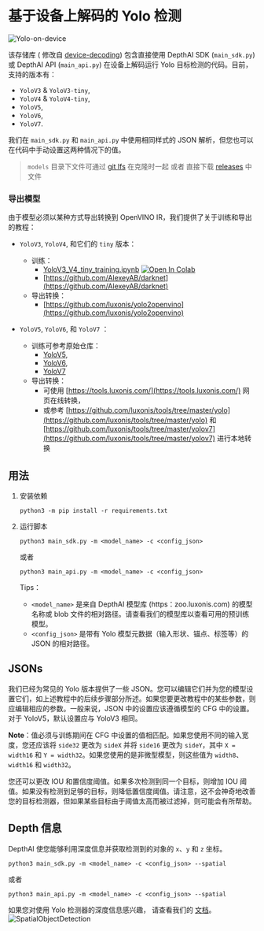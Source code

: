 # 基于设备上解码的 Yolo 检测

![Yolo-on-device](https://user-images.githubusercontent.com/56075061/144863222-a52be87e-b1f0-4a0a-b39b-f865bbb6e4a4.png)

该存储库 (
修改自 [device-decoding](https://github.com/luxonis/depthai-experiments/tree/master/gen2-yolo/device-decoding))
包含直接使用 DepthAI SDK (`main_sdk.py`) 或 DepthAI API (`main_api.py`) 在设备上解码运行 Yolo 目标检测的代码。目前，支持的版本有：

* `YoloV3` & `YoloV3-tiny`,
* `YoloV4` & `YoloV4-tiny`,
* `YoloV5`,
* `YoloV6`,
* `YoloV7`.

我们在 `main_sdk.py` 和 `main_api.py` 中使用相同样式的 JSON 解析，但您也可以在代码中手动设置这两种情况下的值。

> `models`
> 目录下文件可通过
> [git lfs](https://support.huaweicloud.com/usermanual-codehub/devcloud_hlp_0960.html#devcloud_hlp_0960__section286116283444)
> 在克隆时一起 或者 直接下载 [releases](https://github.com/richard-xx/DepthAI_Yolo/releases/tag/v0.1.0) 中文件

### 导出模型

由于模型必须以某种方式导出转换到 OpenVINO IR，我们提供了关于训练和导出的教程：

* `YoloV3`, `YoloV4`, 和它们的 `tiny` 版本：
    * 训练：
        * [YoloV3_V4_tiny_training.ipynb](https://github.com/luxonis/depthai-ml-training/blob/master/colab-notebooks/YoloV3_V4_tiny_training.ipynb) [![Open In Colab](https://colab.research.google.com/assets/colab-badge.svg)](https://colab.research.google.com/github/luxonis/depthai-ml-training/blob/master/colab-notebooks/YoloV3_V4_tiny_training.ipynb)
        * [https://github.com/AlexeyAB/darknet](https://github.com/AlexeyAB/darknet)
    * 导出转换：
        * [https://github.com/luxonis/yolo2openvino](https://github.com/luxonis/yolo2openvino)

* `YoloV5`, `YoloV6`, 和 `YoloV7` ：
    * 训练可参考原始仓库：
        * [YoloV5](https://github.com/ultralytics/yolov5),
        * [YoloV6](https://github.com/meituan/YOLOv6),
        * [YoloV7](https://github.com/WongKinYiu/yolov7)
    * 导出转换：
        * 可使用 [https://tools.luxonis.com/](https://tools.luxonis.com/)
          网页在线转换，
        * 或参考 [https://github.com/luxonis/tools/tree/master/yolo](https://github.com/luxonis/tools/tree/master/yolo)
          和 [https://github.com/luxonis/tools/tree/master/yolov7](https://github.com/luxonis/tools/tree/master/yolov7)
          进行本地转换

## 用法

1. 安装依赖
    ```shell
    python3 -m pip install -r requirements.txt
    ```
2. 运行脚本
    ```shell
    python3 main_sdk.py -m <model_name> -c <config_json>
    ```
   或者
    ```shell
    python3 main_api.py -m <model_name> -c <config_json>
    ```
   Tips：

    * `<model_name>` 是来自 DepthAI 模型库 (https：zoo.luxonis.com) 的模型名称或 blob 文件的相对路径。请查看我们的模型库以查看可用的预训练模型。
    * `<config_json>` 是带有 Yolo 模型元数据（输入形状、锚点、标签等）的 JSON 的相对路径。

## JSONs

我们已经为常见的 Yolo 版本提供了一些 JSON。您可以编辑它们并为您的模型设置它们，如上述教程中的后续步骤部分所述。如果您要更改教程中的某些参数，则应编辑相应的参数。一般来说，JSON
中的设置应该遵循模型的 CFG 中的设置。对于 YoloV5，默认设置应与 YoloV3 相同。

**Note**：值必须与训练期间在 CFG 中设置的值相匹配。如果您使用不同的输入宽度，您还应该将 `side32` 更改为 `sideX`
并将 `side16` 更改为 `sideY`，其中 `X = width16` 和 `Y = width32`。如果您使用的是非微型模型，则这些值为 `width8`、`width16`
和 `width32`。

您还可以更改 IOU 和置信度阈值。如果多次检测到同一个目标，则增加 IOU
阈值。如果没有检测到足够的目标，则降低置信度阈值。请注意，这不会神奇地改善您的目标检测器，但如果某些目标由于阈值太高而被过滤掉，则可能会有所帮助。

## Depth 信息

DepthAI 使您能够利用深度信息并获取检测到的对象的 `x`、`y` 和 `z` 坐标。

```shell
python3 main_sdk.py -m <model_name> -c <config_json> --spatial
```

或者

```shell
python3 main_api.py -m <model_name> -c <config_json> --spatial
```

如果您对使用 Yolo 检测器的深度信息感兴趣，
请查看我们的 [文档](https://docs.oakchina.cn/projects/api/samples/SpatialDetection/spatial_tiny_yolo.html)。
![SpatialObjectDetection](https://user-images.githubusercontent.com/56075061/144864639-4519699e-d3da-4172-b66b-0495ea11317e.png)